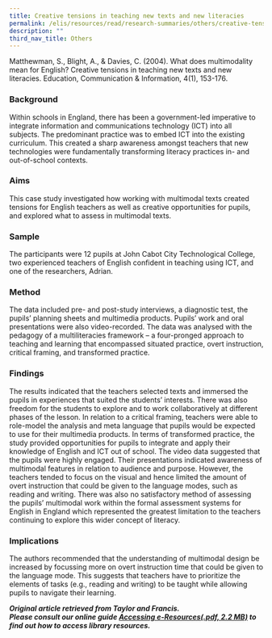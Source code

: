 ```yaml
---
title: Creative tensions in teaching new texts and new literacies
permalink: /elis/resources/read/research-summaries/others/creative-tensions-in-teaching-new-texts-literacies/
description: ""
third_nav_title: Others
---
```

Matthewman, S., Blight, A., & Davies, C. (2004). What does multimodality mean for English? Creative tensions in teaching new texts and new literacies. Education, Communication & Information, 4(1), 153-176.

### Background

Within schools in England, there has been a government-led imperative to integrate information and communications technology (ICT) into all subjects. The predominant practice was to embed ICT into the existing curriculum. This created a sharp awareness amongst teachers that new technologies were fundamentally transforming literacy practices in- and out-of-school contexts.

### Aims

This case study investigated how working with multimodal texts created tensions for English teachers as well as creative opportunities for pupils, and explored what to assess in multimodal texts.

### Sample

The participants were 12 pupils at John Cabot City Technological College, two experienced teachers of English confident in teaching using ICT, and one of the researchers, Adrian.


### Method

The data included pre- and post-study interviews, a diagnostic test, the pupils’ planning sheets and multimedia products. Pupils’ work and oral presentations were also video-recorded. The data was analysed with the pedagogy of a multiliteracies framework – a four-pronged approach to teaching and learning that encompassed situated practice, overt instruction, critical framing, and transformed practice.

### Findings

The results indicated that the teachers selected texts and immersed the pupils in experiences that suited the students’ interests. There was also freedom for the students to explore and to work collaboratively at different phases of the lesson. In relation to a critical framing, teachers were able to role-model the analysis and meta language that pupils would be expected to use for their multimedia products. In terms of transformed practice, the study provided opportunities for pupils to integrate and apply their knowledge of English and ICT out of school. The video data suggested that the pupils were highly engaged. Their presentations indicated awareness of multimodal features in relation to audience and purpose. However, the teachers tended to focus on the visual and hence limited the amount of overt instruction that could be given to the language modes, such as reading and writing. There was also no satisfactory method of assessing the pupils’ multimodal work within the formal assessment systems for English in England which represented the greatest limitation to the teachers continuing to explore this wider concept of literacy.

### Implications

The authors recommended that the understanding of multimodal design be increased by focussing more on overt instruction time that could be given to the language mode. This suggests that teachers have to prioritize the elements of tasks (e.g., reading and writing) to be taught while allowing pupils to navigate their learning.


_**Original article retrieved from Taylor and Francis.**_  
**_Please consult our online guide [Accessing e-Resources(.pdf, 2.2 MB)](https://academyofsingaporeteachers-moe-edu-sg-admin.cwp.sg/elis/resources/read/research-summaries/others/18e45074-6b1b-4ac7-811f-1a8da16c4f81 "Accessing e-Resources") to find out how to access library resources._**